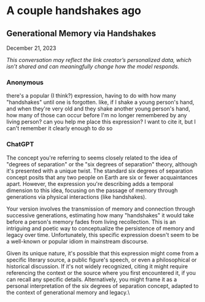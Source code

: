 # A couple handshakes ago

## Generational Memory via Handshakes

December 21, 2023

_This conversation may reflect the link creator’s personalized data, which isn’t shared and can meaningfully change how the model responds._

### Anonymous

there's a popular (I think?) expression, having to do with how many "handshakes" until one is forgotten. like, if I shake a young person's hand, and when they're very old and they shake another young person's hand, how many of those can occur before I'm no longer remembered by any living person? can you help me place this expression? I want to cite it, but I can't remember it clearly enough to do so

### ChatGPT

The concept you're referring to seems closely related to the idea of "degrees of separation" or the "six degrees of separation" theory, although it's presented with a unique twist. The standard six degrees of separation concept posits that any two people on Earth are six or fewer acquaintances apart. However, the expression you're describing adds a temporal dimension to this idea, focusing on the passage of memory through generations via physical interactions (like handshakes).

Your version involves the transmission of memory and connection through successive generations, estimating how many "handshakes" it would take before a person's memory fades from living recollection. This is an intriguing and poetic way to conceptualize the persistence of memory and legacy over time. Unfortunately, this specific expression doesn't seem to be a well-known or popular idiom in mainstream discourse.

Given its unique nature, it's possible that this expression might come from a specific literary source, a public figure's speech, or even a philosophical or historical discussion. If it's not widely recognized, citing it might require referencing the context or the source where you first encountered it, if you can recall any specific details. Alternatively, you might frame it as a personal interpretation of the six degrees of separation concept, adapted to the context of generational memory and legacy.\
